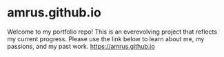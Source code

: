 # amrus.github.io
Welcome to my portfolio repo! This is an everevolving project that reflects my current progress. Please use the link below to learn about me, my passions, and my past work. 
<https://amrus.github.io>
